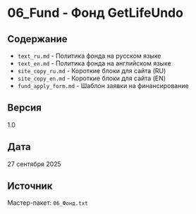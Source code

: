 # 06_Fund - Фонд GetLifeUndo

## Содержание
- `text_ru.md` - Политика фонда на русском языке
- `text_en.md` - Политика фонда на английском языке
- `site_copy_ru.md` - Короткие блоки для сайта (RU)
- `site_copy_en.md` - Короткие блоки для сайта (EN)
- `fund_apply_form.md` - Шаблон заявки на финансирование

## Версия
1.0

## Дата
27 сентября 2025

## Источник
Мастер-пакет: `06_Фонд.txt`
